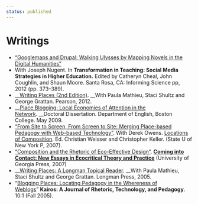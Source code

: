 ```yaml
---
status: published
---
```

# Writings
- [“Googlemaps and Drupal: Walking Ulysses by Mapping Novels in the Digital Humanities”](http://books.google.com/books?id=qvz74iqJn2YC&lpg=PA373&pg=PA373#v=onepage&q&f=false)
- With Joseph Nugent. In __Transformation in Teaching: Social Media Strategies in Higher Education.__ Edited by Catheryn Cheal, John Coughlin, and Shaun Moore. Santa Rosa, CA: Informing Science pp, 2012 (pp. 373–389).
- __[Writing Places (2nd Edition)](http://www.mypearsonstore.com/bookstore/writing-places-9780321845481). __With Paula Mathieu, Staci Shultz and George Grattan. Pearson, 2012.
- __[Place Blogging: Local Economies of Attention in the Network](http://timlindgren.com/placeblogging). __Doctoral Dissertation. Department of English, Boston College. May 2009.
- [“From Site to Screen, From Screen to Site: Merging Place-based Pedagogy with Web-based Technology”](http://www.sunypress.edu/details.asp?id=61468). With Derek Owens. [Locations of Composition](http://www.sunypress.edu/details.asp?id=61468). Ed. Christian Weisser and Christopher Keller. (State U of New York P, 2007).
- [“Composition and the Rhetoric of Eco-Effective Design”](http://www.amazon.com/Coming-into-Contact-Explorations-Ecocritical/dp/0820328863/sr=1-1/qid=1169509406/ref=sr_1_1/002-4669124-8149661?ie=UTF8&s=books). [__Coming into Contact: New Essays in Ecocritical Theory and Practice__](http://www.amazon.com/Coming-into-Contact-Explorations-Ecocritical/dp/0820328863/sr=1-1/qid=1169509406/ref=sr_1_1/002-4669124-8149661?ie=UTF8&s=books) (University of Georgia Press, 2007)
- __[Writing Places: A Longman Topical Reader](http://www.ablongman.com/catalog/academic/product/0,1144,0321316851,00.html). __With Paula Mathieu, Staci Shultz and George Grattan. Longman Press, 2005.
- “[Blogging Places: Locating Pedagogy in the Whereness of Weblogs](http://kairos.technorhetoric.net/10.1/binder2.html?coverweb/lindgren/index.htm)” __Kairos: A Journal of Rhetoric, Technology, and Pedagogy__. 10:1 (Fall 2005).
